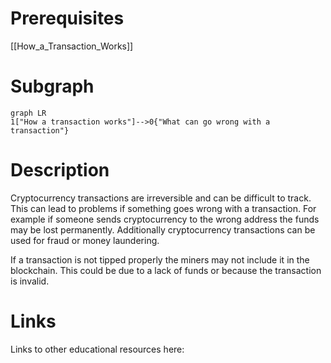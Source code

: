 # Prerequisites
[[How_a_Transaction_Works]]

# Subgraph

```mermaid
graph LR
1["How a transaction works"]-->0{"What can go wrong with a transaction"}
```



# Description
  
Cryptocurrency transactions are irreversible and can be difficult to track. This can lead to problems if something goes wrong with a transaction. For example if someone sends cryptocurrency to the wrong address the funds may be lost permanently. Additionally cryptocurrency transactions can be used for fraud or money laundering.

If a transaction is not tipped properly the miners may not include it in the blockchain. This could be due to a lack of funds or because the transaction is invalid.

# Links
Links to other educational resources here: